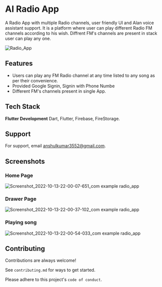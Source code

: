 
# AI Radio App
A Radio App with multiple Radio channels, user friendly UI and Alan voice assistant support.
It is a platform where user can play different Radio FM channels according to his wish. Diffrent FM's channels are present in stack user can play any one.  

![Radio_App](https://user-images.githubusercontent.com/96712897/192160910-9d5a035e-7f12-437c-969e-aab1f3a75844.png)

## Features

- Users can play any FM Radio channel at any time listed to any song as per their convenience.
- Provided Google Signin, Signin with Phone Numbe
- Different FM's channels present in single App.


## Tech Stack

**Flutter Development** Dart, Flutter, Firebase, FireStorage.




## Support

For support, email anshulkumar3552@gmail.com.


## Screenshots
### Home Page

![Screenshot_2022-10-13-22-00-07-651_com example radio_app](https://user-images.githubusercontent.com/96712897/195654434-c6bf3865-1eda-46c0-863b-bc0ee077de2a.jpg)


### Drawer Page

![Screenshot_2022-10-13-22-00-37-102_com example radio_app](https://user-images.githubusercontent.com/96712897/195654710-77610394-8834-4d73-9817-8c9b6558f5e7.jpg)

### Playing song


![Screenshot_2022-10-13-22-00-54-033_com example radio_app](https://user-images.githubusercontent.com/96712897/195654976-9805e22a-b31e-4c87-b6ac-982220abb07b.jpg)
## Contributing

Contributions are always welcome!

See `contributing.md` for ways to get started.

Please adhere to this project's `code of conduct`.

